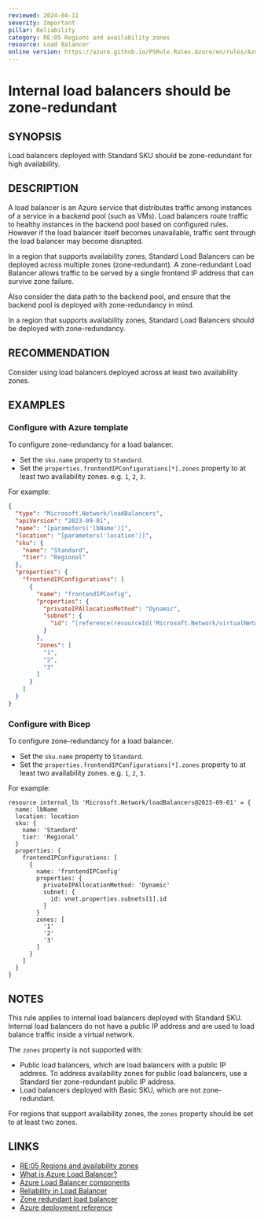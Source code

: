 ```yaml
---
reviewed: 2024-04-11
severity: Important
pillar: Reliability
category: RE:05 Regions and availability zones
resource: Load Balancer
online version: https://azure.github.io/PSRule.Rules.Azure/en/rules/Azure.LB.AvailabilityZone/
---
```


# Internal load balancers should be zone-redundant

## SYNOPSIS

Load balancers deployed with Standard SKU should be zone-redundant for high availability.

## DESCRIPTION

A load balancer is an Azure service that distributes traffic among instances of a service in a backend pool (such as VMs).
Load balancers route traffic to healthy instances in the backend pool based on configured rules.
However if the load balancer itself becomes unavailable, traffic sent through the load balancer may become disrupted.

In a region that supports availability zones, Standard Load Balancers can be deployed across multiple zones (zone-redundant).
A zone-redundant Load Balancer allows traffic to be served by a single frontend IP address that can survive zone failure.

Also consider the data path to the backend pool, and ensure that the backend pool is deployed with zone-redundancy in mind.

In a region that supports availability zones, Standard Load Balancers should be deployed with zone-redundancy.

## RECOMMENDATION

Consider using load balancers deployed across at least two availability zones.

## EXAMPLES

### Configure with Azure template

To configure zone-redundancy for a load balancer.

- Set the `sku.name` property to `Standard`.
- Set the `properties.frontendIPConfigurations[*].zones` property to at least two availability zones.
  e.g. `1`, `2`, `3`.

For example:

```json
{
  "type": "Microsoft.Network/loadBalancers",
  "apiVersion": "2023-09-01",
  "name": "[parameters('lbName')]",
  "location": "[parameters('location')]",
  "sku": {
    "name": "Standard",
    "tier": "Regional"
  },
  "properties": {
    "frontendIPConfigurations": [
      {
        "name": "frontendIPConfig",
        "properties": {
          "privateIPAllocationMethod": "Dynamic",
          "subnet": {
            "id": "[reference(resourceId('Microsoft.Network/virtualNetworks', parameters('name')), '2023-09-01').subnets[1].id]"
          }
        },
        "zones": [
          "1",
          "2",
          "3"
        ]
      }
    ]
  }
}
```

### Configure with Bicep

To configure zone-redundancy for a load balancer.

- Set the `sku.name` property to `Standard`.
- Set the `properties.frontendIPConfigurations[*].zones` property to at least two availability zones.
  e.g. `1`, `2`, `3`.

For example:

```bicep
resource internal_lb 'Microsoft.Network/loadBalancers@2023-09-01' = {
  name: lbName
  location: location
  sku: {
    name: 'Standard'
    tier: 'Regional'
  }
  properties: {
    frontendIPConfigurations: [
      {
        name: 'frontendIPConfig'
        properties: {
          privateIPAllocationMethod: 'Dynamic'
          subnet: {
            id: vnet.properties.subnets[1].id
          }
        }
        zones: [
          '1'
          '2'
          '3'
        ]
      }
    ]
  }
}
```

<!-- external:avm avm/res/network/load-balancer frontendIPConfigurations[*].zones -->

## NOTES

This rule applies to internal load balancers deployed with Standard SKU.
Internal load balancers do not have a public IP address and are used to load balance traffic inside a virtual network.

The `zones` property is not supported with:

- Public load balancers, which are load balancers with a public IP address.
  To address availability zones for public load balancers, use a Standard tier zone-redundant public IP address.
- Load balancers deployed with Basic SKU, which are not zone-redundant.

For regions that support availability zones, the `zones` property should be set to at least two zones.

## LINKS

- [RE:05 Regions and availability zones](https://learn.microsoft.com/azure/well-architected/reliability/regions-availability-zones)
- [What is Azure Load Balancer?](https://learn.microsoft.com/azure/load-balancer/load-balancer-overview)
- [Azure Load Balancer components](https://learn.microsoft.com/azure/load-balancer/components#frontend-ip-configurations)
- [Reliability in Load Balancer](https://learn.microsoft.com/azure/reliability/reliability-load-balancer)
- [Zone redundant load balancer](https://learn.microsoft.com/azure/reliability/reliability-load-balancer#zone-redundant-load-balancer)
- [Azure deployment reference](https://learn.microsoft.com/azure/templates/microsoft.network/loadbalancers)
